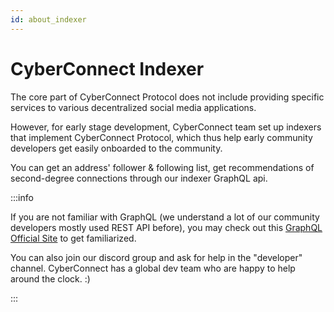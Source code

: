 ```yaml
---
id: about_indexer
---
```


# CyberConnect Indexer

The core part of CyberConnect Protocol does not include providing specific services to various decentralized social media applications. 

However, for early stage development, CyberConnect team set up indexers that implement CyberConnect Protocol, which thus help early community developers get easily onboarded to the community. 

You can get an address' follower & following list, get recommendations of second-degree connections through our indexer GraphQL api.

:::info

If you are not familiar with GraphQL (we understand a lot of our community developers mostly used REST API before), you may check out this [GraphQL Official Site](https://graphql.org/) to get familiarized.

You can also join our discord group and ask for help in the "developer" channel. CyberConnect has a global dev team who are happy to help around the clock. :) 

:::
